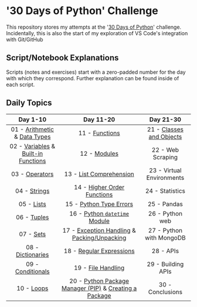 # '30 Days of Python' Challenge

This repository stores my attempts at the '[30 Days of Python](https://github.com/Asabeneh/30-Days-Of-Python/tree/master)' challenge. Incidentally, this is also the start of my exploration of VS Code's integration with Git/GitHub

## Script/Notebook Explanations

Scripts (notes and exercises) start with a zero-padded number for the day with which they correspond. Further explanation can be found inside of each script.

## Daily Topics

| **Day 1-10** | **Day 11-20** | **Day 21-30** |
|:---:|:---:|:---:|
| 01 - [Arithmetic](https://github.com/njlyon0/lyon_30-days-of-python/blob/main/notes/01a_arithmetic.py) & [Data Types](https://github.com/njlyon0/lyon_30-days-of-python/blob/main/notes/01b_data-types.py) | 11 - [Functions](https://github.com/njlyon0/lyon_30-days-of-python/blob/main/notes/11_functions.py) | 21 - [Classes and Objects](https://github.com/njlyon0/lyon_30-days-of-python/blob/main/notes/21_custom-classes-and-objects.py) |
| 02 - [Variables](https://github.com/njlyon0/lyon_30-days-of-python/blob/main/notes/02a_variables.py) & [Built-in Functions](https://github.com/njlyon0/lyon_30-days-of-python/blob/main/notes/02b_built-in-functions.py) | 12 - [Modules](https://github.com/njlyon0/lyon_30-days-of-python/blob/main/notes/12_modules.py) | 22 - Web Scraping |
| 03 - [Operators](https://github.com/njlyon0/lyon_30-days-of-python/blob/main/notes/03_operators.py) | 13 - [List Comprehension](https://github.com/njlyon0/lyon_30-days-of-python/blob/main/notes/13_list-comprehension.py) | 23 - Virtual Environments |
| 04 - [Strings](https://github.com/njlyon0/lyon_30-days-of-python/blob/main/notes/04_strings.py) | 14 - [Higher Order Functions](https://github.com/njlyon0/lyon_30-days-of-python/blob/main/notes/14_higher-order-functions.py) | 24 - Statistics |
| 05 - [Lists](https://github.com/njlyon0/lyon_30-days-of-python/blob/main/notes/05_lists.py) | 15 - [Python Type Errors](https://github.com/njlyon0/lyon_30-days-of-python/blob/main/notes/15_errors.py) | 25 - Pandas |
| 06 - [Tuples](https://github.com/njlyon0/lyon_30-days-of-python/blob/main/notes/06_tuples.py) | 16 - [Python `datetime` Module](https://github.com/njlyon0/lyon_30-days-of-python/blob/main/notes/16_datetime-module.py) | 26 - Python web |
| 07 - [Sets](https://github.com/njlyon0/lyon_30-days-of-python/blob/main/notes/07_sets.py) | 17 - [Exception Handling](https://github.com/njlyon0/lyon_30-days-of-python/blob/main/notes/17a_exception-handling.py) & [Packing/Unpacking](https://github.com/njlyon0/lyon_30-days-of-python/blob/main/notes/17b_packing-unpacking.py) | 27 - Python with MongoDB |
| 08 - [Dictionaries](https://github.com/njlyon0/lyon_30-days-of-python/blob/main/notes/08_dictionaries.py) | 18 - [Regular Expressions](https://github.com/njlyon0/lyon_30-days-of-python/blob/main/notes/18_regular-expressions.py) | 28 - APIs |
| 09 - [Conditionals](https://github.com/njlyon0/lyon_30-days-of-python/blob/main/notes/09_conditionals.py) | 19 - [File Handling](https://github.com/njlyon0/lyon_30-days-of-python/blob/main/notes/19_file-handling.py) | 29 - Building APIs |
| 10 - [Loops](https://github.com/njlyon0/lyon_30-days-of-python/blob/main/notes/10_loops.py) | 20 - [Python Package Manager (PIP)](https://github.com/njlyon0/lyon_30-days-of-python/blob/main/notes/20a_python-package-manager.py) & [Creating a Package](https://github.com/njlyon0/lyon_30-days-of-python/blob/main/notes/20b_creating-packages.py) | 30 - Conclusions |
